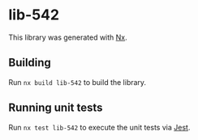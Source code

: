 # lib-542

This library was generated with [Nx](https://nx.dev).

## Building

Run `nx build lib-542` to build the library.

## Running unit tests

Run `nx test lib-542` to execute the unit tests via [Jest](https://jestjs.io).
